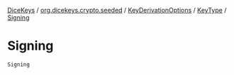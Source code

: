 [DiceKeys](../../../index.md) / [org.dicekeys.crypto.seeded](../../index.md) / [KeyDerivationOptions](../index.md) / [KeyType](index.md) / [Signing](./-signing.md)

# Signing

`Signing`
